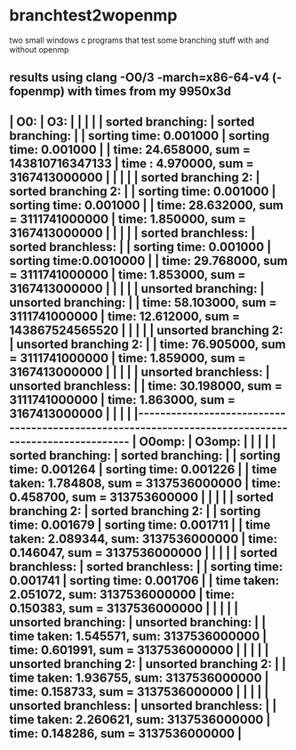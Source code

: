 # branchtest2wopenmp
two small windows c programs that test some branching stuff with and without openmp

results using clang -O0/3 -march=x86-64-v4 (-fopenmp) with times from my 9950x3d
-----------------------------------------------------------------------------------------------------
|   O0:                                             |   O3:                                         |
|                                                   |                                               |
|   sorted branching:                               |   sorted branching:                           |
|   sorting time: 0.001000                          |   sorting time: 0.001000                      |
|   time: 24.658000, sum = 143810716347133          |   time : 4.970000, sum = 3167413000000        |
|                                                   |                                               |
|   sorted branching 2:                             |   sorted branching 2:                         |
|   sorting time: 0.001000                          |   sorting time: 0.001000                      |
|   time: 28.632000, sum = 3111741000000            |   time: 1.850000, sum = 3167413000000         |
|                                                   |                                               |
|   sorted branchless:                              |   sorted branchless:                          |
|   sorting time: 0.001000                          |   sorting time:0.0010000                      |
|   time: 29.768000, sum = 3111741000000            |   time: 1.853000, sum = 3167413000000         |
|                                                   |                                               |
|   unsorted branching:                             |   unsorted branching:                         |
|   time: 58.103000, sum = 3111741000000            |   time: 12.612000, sum = 143867524565520      |
|                                                   |                                               |
|   unsorted branching 2:                           |   unsorted branching 2:                       |
|   time: 76.905000, sum = 3111741000000            |   time: 1.859000, sum = 3167413000000         |
|                                                   |                                               |
|   unsorted branchless:                            |   unsorted branchless:                        |
|   time: 30.198000, sum = 3111741000000            |   time: 1.863000, sum = 3167413000000         |
|                                                   |                                               |
|----------------------------------------------------------------------------------------------------
|   O0omp:                                          |   O3omp:                                      |
|                                                   |                                               |
|   sorted branching:                               |   sorted branching:                           |
|   sorting time: 0.001264                          |   sorting time: 0.001226                      |
|   time taken: 1.784808, sum = 3137536000000       |   time: 0.458700, sum = 313753600000          |
|                                                   |                                               |
|   sorted branching 2:                             |   sorted branching 2:                         |
|   sorting time: 0.001679                          |   sorting time: 0.001711                      |
|   time taken: 2.089344, sum: 3137536000000        |   time: 0.146047, sum = 3137536000000         |
|                                                   |                                               |
|   sorted branchless:                              |   sorted branchless:                          |
|   sorting time: 0.001741                          |   sorting time: 0.001706                      |
|   time taken: 2.051072, sum: 3137536000000        |   time: 0.150383, sum = 3137536000000         |
|                                                   |                                               |
|   unsorted branching:                             |   unsorted branching:                         |
|   time taken: 1.545571, sum: 3137536000000        |   time: 0.601991, sum = 3137536000000         |
|                                                   |                                               |
|   unsorted branching 2:                           |   unsorted branching 2:                       |
|   time taken: 1.936755, sum: 3137536000000        |   time: 0.158733, sum = 3137536000000         |
|                                                   |                                               |
|   unsorted branchless:                            |   unsorted branchless:                        |
|   time taken: 2.260621, sum: 3137536000000        |   time: 0.148286, sum = 3137536000000         |
-----------------------------------------------------------------------------------------------------
